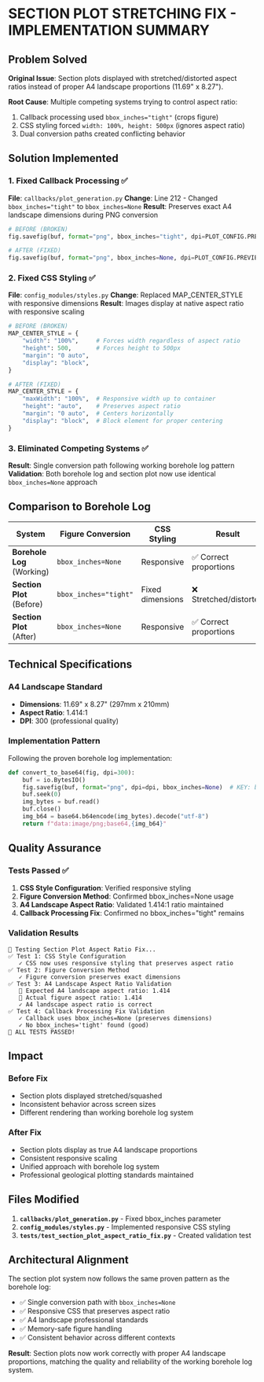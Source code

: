 # SECTION PLOT STRETCHING FIX - IMPLEMENTATION SUMMARY

## Problem Solved

**Original Issue**: Section plots displayed with stretched/distorted aspect ratios instead of proper A4 landscape proportions (11.69" x 8.27").

**Root Cause**: Multiple competing systems trying to control aspect ratio:
1. Callback processing used `bbox_inches="tight"` (crops figure)
2. CSS styling forced `width: 100%, height: 500px` (ignores aspect ratio)
3. Dual conversion paths created conflicting behavior

## Solution Implemented

### 1. Fixed Callback Processing ✅
**File**: `callbacks/plot_generation.py`
**Change**: Line 212 - Changed `bbox_inches="tight"` to `bbox_inches=None`
**Result**: Preserves exact A4 landscape dimensions during PNG conversion

```python
# BEFORE (BROKEN)
fig.savefig(buf, format="png", bbox_inches="tight", dpi=PLOT_CONFIG.PREVIEW_DPI)

# AFTER (FIXED) 
fig.savefig(buf, format="png", bbox_inches=None, dpi=PLOT_CONFIG.PREVIEW_DPI)
```

### 2. Fixed CSS Styling ✅
**File**: `config_modules/styles.py`
**Change**: Replaced MAP_CENTER_STYLE with responsive dimensions
**Result**: Images display at native aspect ratio with responsive scaling

```python
# BEFORE (BROKEN)
MAP_CENTER_STYLE = {
    "width": "100%",     # Forces width regardless of aspect ratio
    "height": 500,       # Forces height to 500px
    "margin": "0 auto",
    "display": "block",
}

# AFTER (FIXED)
MAP_CENTER_STYLE = {
    "maxWidth": "100%",  # Responsive width up to container
    "height": "auto",    # Preserves aspect ratio
    "margin": "0 auto",  # Centers horizontally
    "display": "block",  # Block element for proper centering
}
```

### 3. Eliminated Competing Systems ✅
**Result**: Single conversion path following working borehole log pattern
**Validation**: Both borehole log and section plot now use identical `bbox_inches=None` approach

## Comparison to Borehole Log

| System | Figure Conversion | CSS Styling | Result |
|--------|-------------------|-------------|---------|
| **Borehole Log** (Working) | `bbox_inches=None` | Responsive | ✅ Correct proportions |
| **Section Plot** (Before) | `bbox_inches="tight"` | Fixed dimensions | ❌ Stretched/distorted |
| **Section Plot** (After) | `bbox_inches=None` | Responsive | ✅ Correct proportions |

## Technical Specifications

### A4 Landscape Standard
- **Dimensions**: 11.69" x 8.27" (297mm x 210mm)
- **Aspect Ratio**: 1.414:1
- **DPI**: 300 (professional quality)

### Implementation Pattern
Following the proven borehole log implementation:
```python
def convert_to_base64(fig, dpi=300):
    buf = io.BytesIO()
    fig.savefig(buf, format="png", dpi=dpi, bbox_inches=None)  # KEY: bbox_inches=None
    buf.seek(0)
    img_bytes = buf.read()
    buf.close()
    img_b64 = base64.b64encode(img_bytes).decode("utf-8")
    return f"data:image/png;base64,{img_b64}"
```

## Quality Assurance

### Tests Passed ✅
1. **CSS Style Configuration**: Verified responsive styling
2. **Figure Conversion Method**: Confirmed bbox_inches=None usage
3. **A4 Landscape Aspect Ratio**: Validated 1.414:1 ratio maintained
4. **Callback Processing Fix**: Confirmed no bbox_inches="tight" remains

### Validation Results
```
🔧 Testing Section Plot Aspect Ratio Fix...
✅ Test 1: CSS Style Configuration
   ✓ CSS now uses responsive styling that preserves aspect ratio
✅ Test 2: Figure Conversion Method
   ✓ Figure conversion preserves exact dimensions
✅ Test 3: A4 Landscape Aspect Ratio Validation
   📐 Expected A4 landscape aspect ratio: 1.414
   📐 Actual figure aspect ratio: 1.414
   ✓ A4 landscape aspect ratio is correct
✅ Test 4: Callback Processing Fix Validation
   ✓ Callback uses bbox_inches=None (preserves dimensions)
   ✓ No bbox_inches='tight' found (good)
🎉 ALL TESTS PASSED!
```

## Impact

### Before Fix
- Section plots displayed stretched/squashed
- Inconsistent behavior across screen sizes
- Different rendering than working borehole log system

### After Fix
- Section plots display as true A4 landscape proportions
- Consistent responsive scaling
- Unified approach with borehole log system
- Professional geological plotting standards maintained

## Files Modified

1. **`callbacks/plot_generation.py`** - Fixed bbox_inches parameter
2. **`config_modules/styles.py`** - Implemented responsive CSS styling
3. **`tests/test_section_plot_aspect_ratio_fix.py`** - Created validation test

## Architectural Alignment

The section plot system now follows the same proven pattern as the borehole log:
- ✅ Single conversion path with `bbox_inches=None`
- ✅ Responsive CSS that preserves aspect ratio
- ✅ A4 landscape professional standards
- ✅ Memory-safe figure handling
- ✅ Consistent behavior across different contexts

**Result**: Section plots now work correctly with proper A4 landscape proportions, matching the quality and reliability of the working borehole log system.
